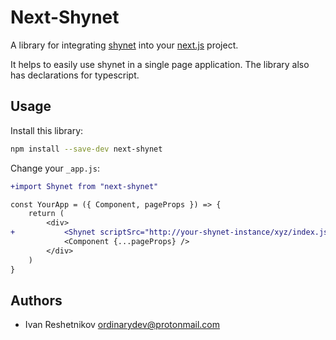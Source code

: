 # Next-Shynet

A library for integrating [shynet](https://github.com/milesmcc/shynet)
into your [next.js](https://nextjs.org/) project.

It helps to easily use shynet in a single page application.
The library also has declarations for typescript.

## Usage

Install this library:

```bash
npm install --save-dev next-shynet
```

Change your `_app.js`:

```diff
+import Shynet from "next-shynet"

const YourApp = ({ Component, pageProps }) => {
    return (
        <div>
+           <Shynet scriptSrc="http://your-shynet-instance/xyz/index.js" />
            <Component {...pageProps} />
        </div>
    )
}
```

## Authors

- Ivan Reshetnikov <ordinarydev@protonmail.com>

